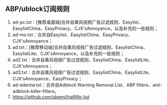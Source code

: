 ## ABP/ublock订阅规则
1. ad-pc.txt：[推荐桌面端]合并自乘风视频广告过滤规则、Easylist、EasylistChina、EasyPrivacy、CJX'sAnnoyance，以及补充的一些规则；
1. ad-mo.txt：合并自Easylist、EasylistChina、EasyPrivacy、CJX'sAnnoyance；
3. ad.txt：[推荐移动端]合并自乘风视频广告过滤规则、EasylistChina、EasylistLite、CJX'sAnnoyance，以及补充的一些规则；
4. ad2.txt：合并自乘风视频广告过滤规则、EasylistChina、EasylistLite、CJX'sAnnoyance；
5. ad3.txt：合并自乘风视频广告过滤规则、EasylistChina、EasylistLite、CJX'sAnnoyance、EasyPrivacy；
6. ad-edentw.txt：合并自Adblock Warning Removal List、ABP filters、anti-adblock-killer-filters。
7. https://github.com/sbwml/halflife-list
